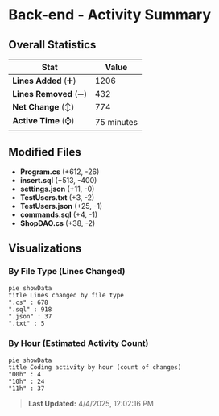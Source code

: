 # Back-end - Activity Summary 

## Overall Statistics

| Stat                   | Value                                                             |
| ---------------------- | ----------------------------------------------------------------- |
| **Lines Added** (➕)   | 1206                                          |
| **Lines Removed** (➖) | 432                                        |
| **Net Change** (↕)    | 774                |
| **Active Time** (⌚)   | 75 minutes |


## Modified Files
- **Program.cs** (+612, -26)
- **insert.sql** (+513, -400)
- **settings.json** (+11, -0)
- **TestUsers.txt** (+3, -2)
- **TestUsers.json** (+25, -1)
- **commands.sql** (+4, -1)
- **ShopDAO.cs** (+38, -2)

## Visualizations

### By File Type (Lines Changed)

```mermaid
pie showData
title Lines changed by file type
".cs" : 678
".sql" : 918
".json" : 37
".txt" : 5
```

### By Hour (Estimated Activity Count)

```mermaid
pie showData
title Coding activity by hour (count of changes)
"00h" : 4
"10h" : 24
"11h" : 37
```


> **Last Updated:** 4/4/2025, 12:02:16 PM